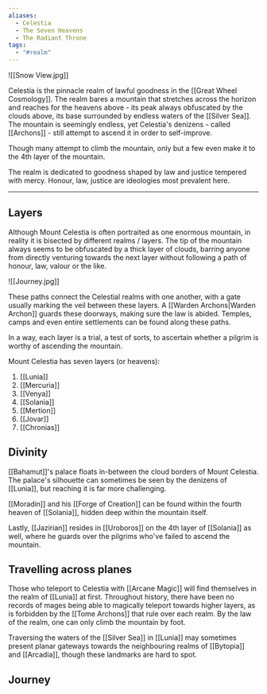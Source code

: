 ```yaml
---
aliases:
  - Celestia
  - The Seven Heavens
  - The Radiant Throne
tags:
  - "#realm"
---
```

![[Snow View.jpg]]

Celestia is the pinnacle realm of lawful goodness in the [[Great Wheel Cosmology]]. The realm bares a mountain that stretches across the horizon and reaches for the heavens above - its peak always obfuscated by the clouds above, its base surrounded by endless waters of the [[Silver Sea]]. The mountain is seemingly endless, yet Celestia's denizens - called [[Archons]] - still attempt to ascend it in order to self-improve.

Though many attempt to climb the mountain, only but a few even make it to the 4th layer of the mountain.

The realm is dedicated to goodness shaped by law and justice tempered with mercy. Honour, law, justice are ideologies most prevalent here.

---
## Layers
Although Mount Celestia is often portraited as one enormous mountain, in reality it is bisected by different realms / layers. The tip of the mountain always seems to be obfuscated by a thick layer of clouds, barring anyone from directly venturing towards the next layer without following a path of honour, law, valour or the like.

![[Journey.jpg]]

These paths connect the Celestial realms with one another, with a gate usually marking the veil between these layers. A [[Warden Archons|Warden Archon]] guards these doorways, making sure the law is abided.
Temples, camps and even entire settlements can be found along these paths.

In a way, each layer is a trial, a test of sorts, to ascertain whether a pilgrim is worthy of ascending the mountain.

Mount Celestia has seven layers (or heavens):
1. [[Lunia]]
2. [[Mercuria]]
3. [[Venya]]
4. [[Solania]]
5. [[Mertion]]
6. [[Jovar]]
7. [[Chronias]]
## Divinity
[[Bahamut]]'s palace floats in-between the cloud borders of Mount Celestia. The palace's silhouette can sometimes be seen by the denizens of [[Lunia]], but reaching it is far more challenging.

[[Moradin]] and his [[Forge of Creation]] can be found within the fourth heaven of [[Solania]], hidden deep within the mountain itself.

Lastly, [[Jazirian]] resides in [[Uroboros]] on the 4th layer of [[Solania]] as well, where he guards over the pilgrims who've failed to ascend the mountain.

## Travelling across planes
Those who teleport to Celestia with [[Arcane Magic]] will find themselves in the realm of [[Lunia]] at first. Throughout history, there have been no records of mages being able to magically teleport towards higher layers, as is forbidden by the [[Tome Archons]] that rule over each realm. By the law of the realm, one can only climb the mountain by foot.

Traversing the waters of the [[Silver Sea]] in [[Lunia]] may sometimes present planar gateways towards the neighbouring realms of [[Bytopia]] and [[Arcadia]], though these landmarks are hard to spot.
## Journey





